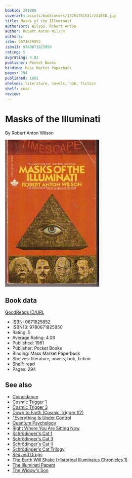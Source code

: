 ```yaml
---
bookid: 241888
coverart: assets/bookcovers/1325176153l/241888.jpg
title: Masks of the Illuminati
authorsort: Wilson, Robert Anton
author: Robert Anton Wilson
authors: 
isbn: 0671825852
isbn13: 9780671825850
rating: 5
avgrating: 4.03
publisher: Pocket Books
binding: Mass Market Paperback
pages: 294
published: 1981
shelves: literature, novels, bob, fiction
shelf: read
review: 
---
```


# Masks of the Illuminati

By Robert Anton Wilson

![](../../assets/bookcovers/1325176153l/241888.jpg)

## Book data

[GoodReads ID/URL](https://www.goodreads.com/book/show/241888)

- ISBN: 0671825852
- ISBN13: 9780671825850
- Rating: 5
- Average Rating: 4.03
- Published: 1981
- Publisher: Pocket Books
- Binding: Mass Market Paperback
- Shelves: literature, novels, bob, fiction
- Shelf: read
- Pages: 294


## See also

- [Coincidance](Coincidance-_A_Head_Test.md)
- [Cosmic Trigger 1](Cosmic_Trigger_1-_Final_Secret_of_the_Illuminati.md)
- [Cosmic Trigger 3](Cosmic_Trigger_3-_My_Life_After_Death.md)
- [Down to Earth (Cosmic Trigger #2)](Down_to_Earth_Cosmic_Trigger_2.md)
- ["Everything Is Under Control](Everything_Is_Under_Control-_Conspiracies__Cults_and_Cover-ups.md)
- [Quantum Psychology](Quantum_Psychology-_How_Brain_Software_Programs_You_and_Your_World.md)
- [Right Where You Are Sitting Now](Right_Where_You_Are_Sitting_Now.md)
- [Schrödinger's Cat 1](Schrödingers_Cat_1-_The_Universe_Next_Door.md)
- [Schrödinger's Cat 3](Schrödingers_Cat_3-_The_Homing_Pigeons.md)
- [Schrödinger's Cat II](Schrödingers_Cat_II-_The_Trick_Top_Hat.md)
- [Schrödinger's Cat Trilogy](Schrödingers_Cat_Trilogy.md)
- [Sex and Drugs](Sex_and_Drugs-_A_Journey_Beyond_Limits.md)
- [The Earth Will Shake (Historical Illuminatus Chronicles 1)](The_Earth_Will_Shake_Historical_Illuminatus_Chronicles_1.md)
- [The Illuminati Papers](The_Illuminati_Papers.md)
- [The Widow's Son](The_Widows_Son.md)
